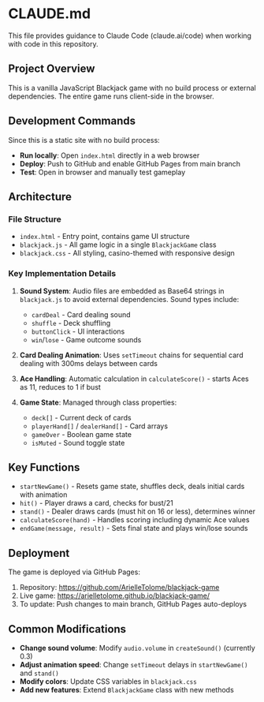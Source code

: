 # CLAUDE.md

This file provides guidance to Claude Code (claude.ai/code) when working with code in this repository.

## Project Overview

This is a vanilla JavaScript Blackjack game with no build process or external dependencies. The entire game runs client-side in the browser.

## Development Commands

Since this is a static site with no build process:
- **Run locally**: Open `index.html` directly in a web browser
- **Deploy**: Push to GitHub and enable GitHub Pages from main branch
- **Test**: Open in browser and manually test gameplay

## Architecture

### File Structure
- `index.html` - Entry point, contains game UI structure
- `blackjack.js` - All game logic in a single `BlackjackGame` class
- `blackjack.css` - All styling, casino-themed with responsive design

### Key Implementation Details

1. **Sound System**: Audio files are embedded as Base64 strings in `blackjack.js` to avoid external dependencies. Sound types include:
   - `cardDeal` - Card dealing sound
   - `shuffle` - Deck shuffling
   - `buttonClick` - UI interactions
   - `win`/`lose` - Game outcome sounds

2. **Card Dealing Animation**: Uses `setTimeout` chains for sequential card dealing with 300ms delays between cards

3. **Ace Handling**: Automatic calculation in `calculateScore()` - starts Aces as 11, reduces to 1 if bust

4. **Game State**: Managed through class properties:
   - `deck[]` - Current deck of cards
   - `playerHand[]` / `dealerHand[]` - Card arrays
   - `gameOver` - Boolean game state
   - `isMuted` - Sound toggle state

## Key Functions

- `startNewGame()` - Resets game state, shuffles deck, deals initial cards with animation
- `hit()` - Player draws a card, checks for bust/21
- `stand()` - Dealer draws cards (must hit on 16 or less), determines winner
- `calculateScore(hand)` - Handles scoring including dynamic Ace values
- `endGame(message, result)` - Sets final state and plays win/lose sounds

## Deployment

The game is deployed via GitHub Pages:
1. Repository: https://github.com/ArielleTolome/blackjack-game
2. Live game: https://arielletolome.github.io/blackjack-game/
3. To update: Push changes to main branch, GitHub Pages auto-deploys

## Common Modifications

- **Change sound volume**: Modify `audio.volume` in `createSound()` (currently 0.3)
- **Adjust animation speed**: Change `setTimeout` delays in `startNewGame()` and `stand()`
- **Modify colors**: Update CSS variables in `blackjack.css`
- **Add new features**: Extend `BlackjackGame` class with new methods
